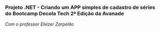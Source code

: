### Projeto .NET - Criando um APP simples de cadastro de séries do Bootcamp Decola Tech 2ª Edição da Avanade
<i> Com o professor Eliézer Zarpelão</i>
